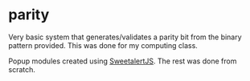 # parity
Very basic system that generates/validates a parity bit from the binary pattern provided. This was done for my computing class.

Popup modules created using [SweetalertJS](https://github.com/t4t5/sweetalert). The rest was done from scratch.
